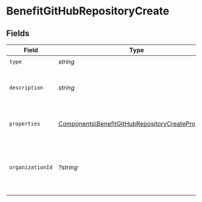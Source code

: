 # BenefitGitHubRepositoryCreate


## Fields

| Field                                                                                                                    | Type                                                                                                                     | Required                                                                                                                 | Description                                                                                                              |
| ------------------------------------------------------------------------------------------------------------------------ | ------------------------------------------------------------------------------------------------------------------------ | ------------------------------------------------------------------------------------------------------------------------ | ------------------------------------------------------------------------------------------------------------------------ |
| `type`                                                                                                                   | *string*                                                                                                                 | :heavy_check_mark:                                                                                                       | N/A                                                                                                                      |
| `description`                                                                                                            | *string*                                                                                                                 | :heavy_check_mark:                                                                                                       | The description of the benefit. Will be displayed on products having this benefit.                                       |
| `properties`                                                                                                             | [Components\BenefitGitHubRepositoryCreateProperties](../../Models/Components/BenefitGitHubRepositoryCreateProperties.md) | :heavy_check_mark:                                                                                                       | Properties to create a benefit of type `github_repository`.                                                              |
| `organizationId`                                                                                                         | *?string*                                                                                                                | :heavy_minus_sign:                                                                                                       | The ID of the organization owning the benefit. **Required unless you use an organization token.**                        |